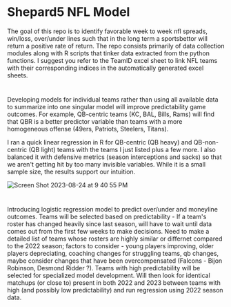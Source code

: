 # Shepard5 NFL Model
The goal of this repo is to identify favorable week to week nfl spreads, win/loss, over/under lines such that in the long term a sportsbettor will return a positive rate of return.
The repo consists primarily of data collection modules along with R scripts that tinker data extracted from the python functions. 
I suggest you refer to the TeamID excel sheet to link NFL teams with their corresponding indices in the automatically generated excel sheets.


#
Developing models for individual teams rather than using all available data to summarize into one singular model will improve predictability game outcomes. For example, QB-centric teams (KC, BAL, Bills, Rams) will find that QBR is a better predictor variable than teams with a more homogeneous offense (49ers, Patriots, Steelers, Titans). 

I ran a quick linear regression in R for QB-centric (QB heavy) and QB-non-centric (QB light) teams with the teams I just listed plus a few more. I also balanced it with defensive metrics (season interceptions and sacks) so that we aren't getting hit by too many invisible variables. While it is a small sample size, the results support our intuition. 


![Screen Shot 2023-08-24 at 9 40 55 PM](https://github.com/shepard5/NFL/assets/108085853/884cc169-580f-4c4e-8da4-95a0c6e5c491)




#
Introducing logistic regression model to predict over/under and moneyline outcomes. Teams will be selected based on predictability - If a team's roster has changed heavily since last season, will have to wait until data comes out from the first few weeks to make decisions. Need to make a detailed list of teams whose rosters are highly similar or differnet compared to the 2022 season; factors to consider - young players improving, older players depreciating, coaching changes for struggling teams, qb changes, maybe consider changes that have been overcompensated (Falcons - Bijon Robinson, Desmond Ridder ?). Teams with high predictability will be selected for specialized model development. Will then look for identical matchups (or close to) present in both 2022 and 2023 between teams with high (and possibly low predictability) and run regression using 2022 season data. 
